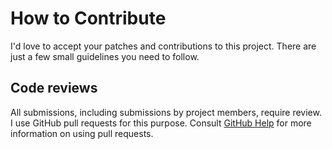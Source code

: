 # How to Contribute

I'd love to accept your patches and contributions to this project. There are
just a few small guidelines you need to follow.


## Code reviews

All submissions, including submissions by project members, require review. I
use GitHub pull requests for this purpose. Consult
[GitHub Help](https://help.github.com/articles/about-pull-requests/) for more
information on using pull requests.

